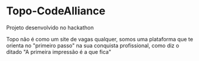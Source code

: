 # Topo-CodeAlliance
Projeto desenvolvido no hackathon

Topo não é como um site de vagas qualquer, somos uma plataforma que te orienta no "primeiro passo" na sua conquista profissional, como diz o ditado "A primeira impressão é a que fica"
